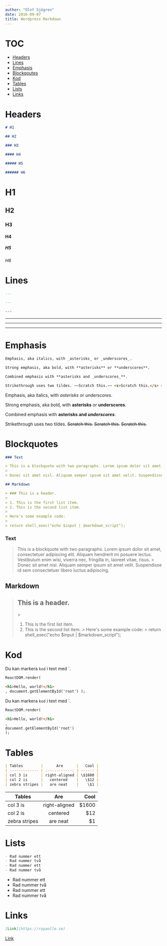 ```yaml
---
author: "Olof Sjögren"
date: 2016-09-07
title: Wordpress Markdown
---
```


# TOC

- [Headers](#p1)
- [Lines](#p2)
- [Emphasis](#p3)
- [Blockqoutes](#p4)
- [Kod](#p5)
- [Tables](#p6)
- [Lists](#p7)
- [Links](#p8)

# <a id="p1"></a>Headers

```md
# H1

## H2

### H3

#### H4

##### H5

###### H6
```

<!--more-->

# H1

## H2

### H3

#### H4

##### H5

###### H6

# <a id="p2"></a>Lines

```md
---

---

---
```

---

---

---

# <a id="p3"></a>Emphasis

```md
Emphasis, aka italics, with _asterisks_ or _underscores_.

Strong emphasis, aka bold, with **asterisks** or **underscores**.

Combined emphasis with **asterisks and _underscores_**.

Strikethrough uses two tildes. ~~Scratch this.~~ <s>Scratch this.</s> <del>Scratch this.</del>
```

Emphasis, aka italics, with _asterisks_ or _underscores_.

Strong emphasis, aka bold, with **asterisks** or **underscores**.

Combined emphasis with **asterisks and _underscores_**.

Strikethrough uses two tildes. ~~Scratch this.~~ <s>Scratch this.</s> <del>Scratch this.</del>

# <a id="p4"></a>Blockquotes

```md
### Text

> This is a blockquote with two paragraphs. Lorem ipsum dolor sit amet, consectetuer adipiscing elit. Aliquam hendrerit mi posuere lectus. Vestibulum enim wisi, viverra nec, fringilla in, laoreet vitae, risus.
>
> Donec sit amet nisl. Aliquam semper ipsum sit amet velit. Suspendisse id sem consectetuer libero luctus adipiscing.

## Markdown

> ### This is a header.
>
> 1. This is the first list item.
> 2. This is the second list item.
>
> Here's some example code:
>
> return shell_exec("echo $input | $markdown_script");
```

### Text

> This is a blockquote with two paragraphs. Lorem ipsum dolor sit amet, consectetuer adipiscing elit. Aliquam hendrerit mi posuere lectus. Vestibulum enim wisi, viverra nec, fringilla in, laoreet vitae, risus.
> &gt;
> Donec sit amet nisl. Aliquam semper ipsum sit amet velit. Suspendisse id sem consectetuer libero luctus adipiscing.

## Markdown

> ## This is a header.
>
> &gt;
>
> 1. This is the first list item.
> 2. This is the second list item.
>    &gt;
>    Here's some example code:
>    &gt;
>    return shell_exec("echo $input | $markdown_script");

# <a id="p5"></a>Kod

Du kan markera `kod` i text med `.

```md
ReactDOM.render(

<h1>Hello, world!</h1>
, document.getElementById('root') );
```

Du kan markera `kod` i text med `.

```md
ReactDOM.render(

<h1>Hello, world!</h1>
,
document.getElementById('root')
);
```

# <a id="p6"></a>Tables

```md
| Tables        |      Are      |   Cool |
| ------------- | :-----------: | -----: |
| col 3 is      | right-aligned | \$1600 |
| col 2 is      |   centered    |   \$12 |
| zebra stripes |   are neat    |    \$1 |
```

| Tables        |      Are      |   Cool |
| ------------- | :-----------: | -----: |
| col 3 is      | right-aligned | \$1600 |
| col 2 is      |   centered    |   \$12 |
| zebra stripes |   are neat    |    \$1 |

# <a id="p7"></a>Lists

```md
- Rad nummer ett
- Rad nummer två
- Rad nummer ett
- Rad nummer två
```

- Rad nummer ett
- Rad nummer två
- Rad nummer ett
- Rad nummer två

# <a id="p8"></a>Links

```md
[Link](https://ropaolle.se)
```

[Link](https://ropaolle.se)
